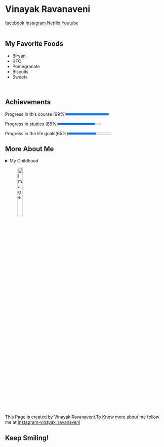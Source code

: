 <!DOCTYPE html>
<html lang="en">
<head>
<meta charset="UTF-8">
<title> Vinayak's first page </title>
<body>
<h1>Vinayak Ravanaveni</h1>
<nav>
<a href="https://www.facebook.com/">facebook</a>
<a href="https://www.instagram.com/">Instagram</a>
<a href="https://www.netflix.com/in/">Netflix</a>
<a href="https://www.youtube.com/">Youtube</a>
</nav>
<br>
<h2>My Favorite Foods</h2>
<ul>
<li>Biryani</li>
<li>KFC</li>
<li>Pomegranate</li>
<li>Biscuits</li>
<li>Sweets</li>
</ul>
<br>
<h2>Achievements</h2>
<section>
<p>Progress in this course (99%)<progress min="0" max="100" value="99"></progress</p>
<p>Progress in studies (85%)<progress min="0" max="100" value="85"></progress</p>
<p>Progress in the life goals(65%)<progress min="0" max="100" value="65"></progress</p>
</section>
<h2>More About Me</h2>
<section>
<details>
<summary>My Childhood</summary>
<p>I grew up Karimnagar and now i'm living in Hyderabad.I Really miss my native place</p>
</details>
</section>
<footer>
<figure>
<img src="http://www.intro-webdesign.com/images/newlogo.png" width="20%" height="20%" alt="image">
</figure>
This Page is created by Vinayak Ravanaveni.To Know more about me follow me at <a href="https://www.instagram.com/">Instagram-vinayak_ravanaveni</a>
<p><h2>Keep Smiling!</h2><p>

